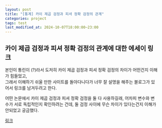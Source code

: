 ```yaml
---
layout: post
title: "[통계] 카이 제곱 검정과 피셔 정확 검정의 관계"
categories: project
tags: test
last_modified_at: 2024-10-07T18:00:00~23:00
---  
```



## 카이 제곱 검정과 피셔 정확 검정의 관계에 대한 에세이 링크  

본인이 통린이 (?)라서 도저히 카이 제곱 검정과 피셔 정확 검정의 차이가 어떤건지 이해가 힘들었고,  
그래서 이해하기 쉬울 만한 사이트를 돌아다니다가 너무 잘 설명을 해주는 블로그가 있어서 링크를 남겨두려고 한다.     

어떤 논문에서 카이 제곱 검정과 피셔 정확 검정을 둘 다 사용하길래, 어차피 변수와 변수가 서로 독립적인지 확인하려는 건데, 둘 검정 사이에 무슨 차이가 있다는건지 이해가 안되었고 궁금했다.  

[링크](https://medistat.tistory.com/31)  
